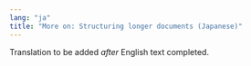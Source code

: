 ```yaml
---
lang: "ja"
title: "More on: Structuring longer documents (Japanese)"
---
```

Translation to be added _after_ English text completed.
